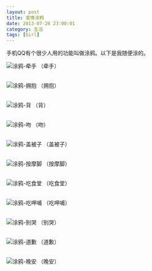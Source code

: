 ```yaml
---
layout: post
title: 爱情涂鸦
date: 2013-07-26 23:00:01
category: 生活
tags: [Girl]
---
```


手机QQ有个很少人用的功能叫做涂鸦。以下是我随便涂的。

<!--more-->
![涂鸦-牵手](/images/2013-07-26-tuya01-qianshou.jpg)
（牵手）
<br><br>

![涂鸦-拥抱](/images/2013-07-26-tuya02-yongbao.jpg)
（拥抱）
<br><br>

![涂鸦-背](/images/2013-07-26-tuya03-bei.jpg)
（背）
<br><br>

![涂鸦-吻](/images/2013-07-26-tuya04-wen.jpg)
（吻）
<br><br>

![涂鸦-盖被子](/images/2013-07-26-tuya05-gaibeizi.jpg)
（盖被子）
<br><br>

![涂鸦-按摩脚](/images/2013-07-26-tuya06-anmojiao.jpg)
（按摩脚）
<br><br>

![涂鸦-吃食堂](/images/2013-07-26-tuya07-chishitang.jpg)
（吃食堂）
<br><br>

![涂鸦-吃呷哺](/images/2013-07-26-tuya08-chixiabu.jpg)
（吃呷哺）
<br><br>

![涂鸦-别哭](/images/2013-07-26-tuya09-bieku.jpg)
（别哭）
<br><br>

![涂鸦-道歉](/images/2013-07-26-tuya10-daoqian.jpg)
（道歉）
<br><br>

![涂鸦-晚安](/images/2013-07-26-tuya11-wanan.jpg)
（晚安）

